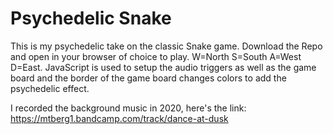 # Psychedelic Snake
 
This is my psychedelic take on the classic Snake game. Download the Repo and open in your browser of choice to play. 
W=North S=South A=West D=East. JavaScript is used to setup the audio triggers as well as the game board and the border of 
the game board changes colors to add the psychedelic effect.

I recorded the background music in 2020, here's the link: https://mtberg1.bandcamp.com/track/dance-at-dusk

